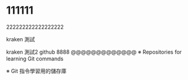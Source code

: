 # 111111
222222222222222222

kraken 測試

kraken 測試2
github
8888
@@@@@@@@@@@@@
※ Repositories for learning Git commands 

※ Git 指令學習用的儲存庫
